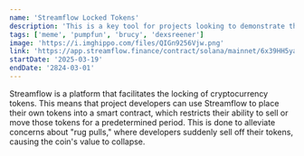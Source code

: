 ```yaml
---
name: 'Streamflow Locked Tokens'
description: 'This is a key tool for projects looking to demonstrate their long-term commitment.'
tags: ['meme', 'pumpfun', 'brucy', 'dexsreener']
image: 'https://i.imghippo.com/files/QIGn9256Vjw.png'
link: 'https://app.streamflow.finance/contract/solana/mainnet/6x39HH5yamckrK9QKVRCKnyqeKASxXba4DszkrCoLtn9'
startDate: '2025-03-19'
endDate: '2824-03-01'
---
```




Streamflow is a platform that facilitates the locking of cryptocurrency tokens. This means that project developers can use Streamflow to place their own tokens into a smart contract, which restricts their ability to sell or move those tokens for a predetermined period.
This is done to alleviate concerns about "rug pulls," where developers suddenly sell off their tokens, causing the coin's value to collapse.
